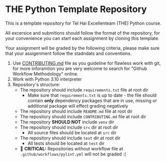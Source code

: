 # THE Python Template Repository
This is a template repository for Tel Hai Excellenteam (THE) Python course.

All excersice and submitions should follow the format of the repository, for your convenience you can start each assignment by cloning this template.

Your assignment will be graded by the following criteria, please make sure that your assigenment follow the stadndats and conventions.
1. Use [CONTRIBUTING.md](CONTRIBUTING.md) file as you guideline for flawless work with git, for more inforamtion you are very welcome to search for "Github Workflow Methodology" online.
2. Work with Python 3.10 interpreter
3. Repository's structure:
   * The repository should include `requirements.txt` file at root dir
     * Make sure that `requirements.txt` is up to date - the file should contain **only** dependency packages that are in use, missing or additional package will effect grading negatively 
   * The repository should include `README.md` file at root dir
   * The repository should include `CONTRIBUTING.md` file at root dir
   * The repository **SHOULD NOT** include `venv` dir
   * The repository should include `src` dir at root dir
     * All source files should be located at `src` dir 
   * The repository should include `test` dir at root dir
     * All tests should be located at `test` dir
   * 🚨 **CRITICAL:** Repositories without workflow file at `.github/workflows/pylint.yml` will not be graded :( 